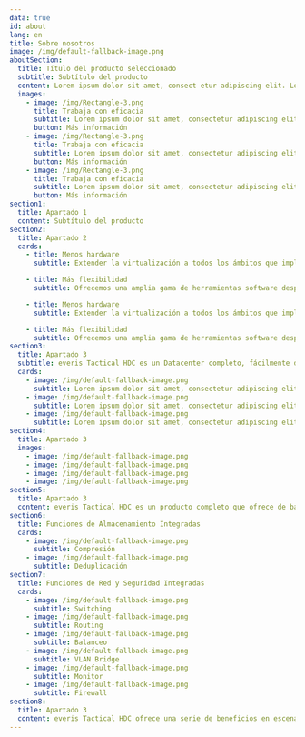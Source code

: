 ```yaml
---
data: true
id: about
lang: en
title: Sobre nosotros
image: /img/default-fallback-image.png
aboutSection:
  title: Título del producto seleccionado
  subtitle: Subtítulo del producto
  content: Lorem ipsum dolor sit amet, consect etur adipiscing elit. Lorem ipsum dolor sit am et, consectetur adipiscing elit. Lorem ip sum dolor sit a met, consectetur adipisci ng elit.
  images:
    - image: /img/Rectangle-3.png
      title: Trabaja con eficacia
      subtitle: Lorem ipsum dolor sit amet, consectetur adipiscing elit.
      button: Más información
    - image: /img/Rectangle-3.png
      title: Trabaja con eficacia
      subtitle: Lorem ipsum dolor sit amet, consectetur adipiscing elit.
      button: Más información
    - image: /img/Rectangle-3.png
      title: Trabaja con eficacia
      subtitle: Lorem ipsum dolor sit amet, consectetur adipiscing elit.
      button: Más información
section1:
  title: Apartado 1
  content: Subtítulo del producto
section2:
  title: Apartado 2
  cards:
    - title: Menos hardware
      subtitle: Extender la virtualización a todos los ámbitos que implican un despliegue de Datacenter (Red, Almacenamiento, Seguridad) reduce significativamente el número de equipos que deben transportarse y la logística asociada.

    - title: Más flexibilidad
      subtitle: Ofrecemos una amplia gama de herramientas software desplegadas sobre una plataforma de servidores x86 estándar que permitirá implantar cualquier aplicación actual o futura, manteniendo criterios de protección de la inversión.

    - title: Menos hardware
      subtitle: Extender la virtualización a todos los ámbitos que implican un despliegue de Datacenter (Red, Almacenamiento, Seguridad) reduce significativamente el número de equipos que deben transportarse y la logística asociada.

    - title: Más flexibilidad
      subtitle: Ofrecemos una amplia gama de herramientas software desplegadas sobre una plataforma de servidores x86 estándar que permitirá implantar cualquier aplicación actual o futura, manteniendo criterios de protección de la inversión.
section3:
  title: Apartado 3
  subtitle: everis Tactical HDC es un Datacenter completo, fácilmente desplegable, construido con servidores x86 y switches de alta capacidad basados en estándares que ofrece en un formato compacto, apto para ser desplegado por dos personas que ofrece todas las funcionalidades básicas que se requieren en cualquier centro de datos profesional.
  cards:
    - image: /img/default-fallback-image.png
      subtitle: Lorem ipsum dolor sit amet, consectetur adipiscing elit, sed do eiusmod tempor incididunt ut labore et dolore magna aliqua. Ut enim ad minim veniam, quis nostrud exercitation ullamco laboris nisi ut aliquip ex ea commodo consequat. Duis aute irure dolor in reprehenderit in voluptate velit esse cillum dolore eu fugiat nulla pariatur. Excepteur sint Occaecat cupidatat non proident, sunt in culpa qui officia deserunt mollit anim id est laborum. Duis aute irure dolor in reprehenderit in voluptate velit esse cillum dolore eu fugiat nulla pariatur. Excepteur sint Occaecat cupidatat non proident, sunt in culpa qui officia deserunt mollit anim id est laborum.
    - image: /img/default-fallback-image.png
      subtitle: Lorem ipsum dolor sit amet, consectetur adipiscing elit, sed do eiusmod tempor incididunt ut labore et dolore magna aliqua. Ut enim ad minim veniam, quis nostrud exercitation ullamco laboris nisi ut aliquip ex ea commodo consequat. Duis aute irure dolor in reprehenderit in voluptate velit esse cillum dolore eu fugiat nulla pariatur. Excepteur sint Occaecat cupidatat non proident, sunt in culpa qui officia deserunt mollit anim id est laborum. Duis aute irure dolor in reprehenderit in voluptate velit esse cillum dolore eu fugiat nulla pariatur. Excepteur sint Occaecat cupidatat non proident, sunt in culpa qui officia deserunt mollit anim id est laborum.
    - image: /img/default-fallback-image.png
      subtitle: Lorem ipsum dolor sit amet, consectetur adipiscing elit, sed do eiusmod tempor incididunt ut labore et dolore magna aliqua. Ut enim ad minim veniam, quis nostrud exercitation ullamco laboris nisi ut aliquip ex ea commodo consequat. Duis aute irure dolor in reprehenderit in voluptate velit esse cillum dolore eu fugiat nulla pariatur. Excepteur sint Occaecat cupidatat non proident, sunt in culpa qui officia deserunt mollit anim id est laborum. Duis aute irure dolor in reprehenderit in voluptate velit esse cillum dolore eu fugiat nulla pariatur. Excepteur sint Occaecat cupidatat non proident, sunt in culpa qui officia deserunt mollit anim id est laborum.
section4:
  title: Apartado 3
  images:
    - image: /img/default-fallback-image.png
    - image: /img/default-fallback-image.png
    - image: /img/default-fallback-image.png
    - image: /img/default-fallback-image.png
section5:
  title: Apartado 3
  content: everis Tactical HDC es un producto completo que ofrece de base las capacidades de cómputo, almacenamiento, red y seguridad de un Datacenter moderno mediante la integración de un software de virtualización que permitirá desplegar en este sistema, cualquier software estándar o aplicación propietaria que esté desarrollada sobre plataformas estándar x86.
section6:
  title: Funciones de Almacenamiento Integradas
  cards:
    - image: /img/default-fallback-image.png
      subtitle: Compresión
    - image: /img/default-fallback-image.png
      subtitle: Deduplicación
section7:
  title: Funciones de Red y Seguridad Integradas
  cards:
    - image: /img/default-fallback-image.png
      subtitle: Switching
    - image: /img/default-fallback-image.png
      subtitle: Routing
    - image: /img/default-fallback-image.png
      subtitle: Balanceo
    - image: /img/default-fallback-image.png
      subtitle: VLAN Bridge
    - image: /img/default-fallback-image.png
      subtitle: Monitor
    - image: /img/default-fallback-image.png
      subtitle: Firewall
section8:
  title: Apartado 3
  content: everis Tactical HDC ofrece una serie de beneficios en escenarios de despliegue rápido que ningún otro producto del mercado es capaz de conseguir.
---
```

